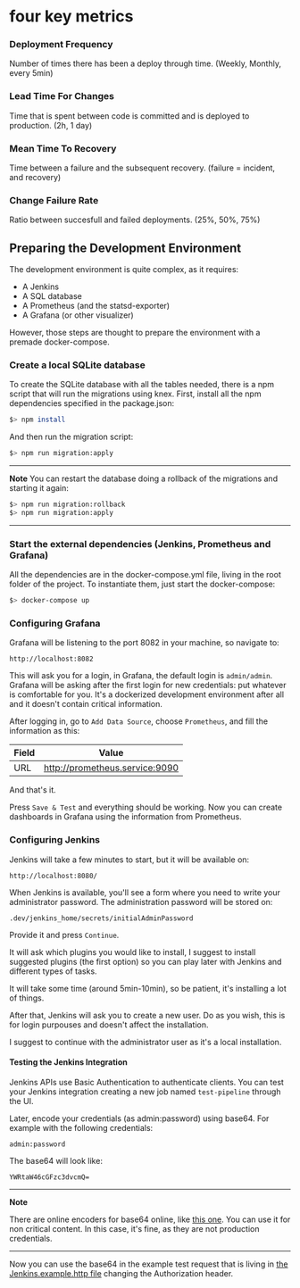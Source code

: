 four key metrics
=================

### Deployment Frequency

Number of times there has been a deploy through time. (Weekly, Monthly, every 5min)

### Lead Time For Changes

Time that is spent between code is committed and is deployed to production. (2h, 1 day)

### Mean Time To Recovery

Time between a failure and the subsequent recovery.  (failure = incident, and recovery)

### Change Failure Rate

Ratio between succesfull and failed deployments. (25%, 50%, 75%)

Preparing the Development Environment
-------------------------------------

The development environment is quite complex, as it requires:

* A Jenkins
* A SQL database
* A Prometheus (and the statsd-exporter)
* A Grafana (or other visualizer)

However, those steps are thought to prepare the environment with a premade docker-compose.

### Create a local SQLite database

To create the SQLite database with all the tables needed, there is a npm script that will run the migrations using knex. First, install all the npm dependencies specified in the package.json:

```sh
$> npm install
```

And then run the migration script:

```sh
$> npm run migration:apply
```

---
**Note**
You can restart the database doing a rollback of the migrations and starting it again:
```sh
$> npm run migration:rollback
$> npm run migration:apply
```

---

### Start the external dependencies (Jenkins, Prometheus and Grafana)

All the dependencies are in the docker-compose.yml file, living in the root folder of the project. To instantiate them, just start the docker-compose:

```sh
$> docker-compose up
```

### Configuring Grafana

Grafana will be listening to the port 8082 in your machine, so navigate to:

`http://localhost:8082`

This will ask you for a login, in Grafana, the default login is `admin/admin`. Grafana will be asking after the first login for new credentials: put whatever is comfortable for you. It's a dockerized development environment after all and it doesn't contain critical information.

After logging in, go to `Add Data Source`, choose `Prometheus`, and fill the information as this:

| Field | Value |
|-------|-------|
|URL|http://prometheus.service:9090|

And that's it.

Press `Save & Test` and everything should be working. Now you can create dashboards in Grafana using the information from Prometheus.

### Configuring Jenkins

Jenkins will take a few minutes to start, but it will be available on:

`http://localhost:8080/`

When Jenkins is available, you'll see a form where you need to write your administrator password. The administration password will be stored on:

`.dev/jenkins_home/secrets/initialAdminPassword`

Provide it and press `Continue`.

It will ask which plugins you would like to install, I suggest to install suggested plugins (the first option) so you can play later with Jenkins and different types of tasks.

It will take some time (around 5min-10min), so be patient, it's installing a lot of things.

After that, Jenkins will ask you to create a new user. Do as you wish, this is for login purpouses and doesn't affect the installation.

I suggest to continue with the administrator user as it's a local installation.

#### Testing the Jenkins Integration

Jenkins APIs use Basic Authentication to authenticate clients. You can test your Jenkins integration creating a new job named `test-pipeline` through the UI.

Later, encode your credentials (as admin:password) using base64. For example with the following credentials:

`admin:password`

The base64 will look like:

`YWRtaW46cGFzc3dvcmQ=`

---

**Note**

There are online encoders for base64 online, like [this one](https://www.base64encode.org/). You can use it for non critical content. In this case, it's fine, as they are not production credentials.

---

Now you can use the base64 in the example test request that is living in [the Jenkins.example.http file](test/resources/Jenkins.example.http) changing the Authorization header.